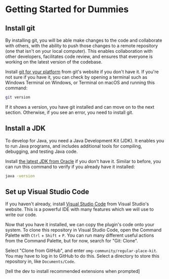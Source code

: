 # Getting Started for Dummies

## Install git

By installing git, you will be able make changes to the code and collaborate with others, with the ability to push those changes to a remote repository (one that isn't on your local computer). This enables collaboration with other developers, facilitates code review, and ensures that everyone is working on the latest version of the codebase.

Install [git for your platform](https://www.git-scm.com/downloads) from git's website if you don't have it. If you're not sure if you have it, you can check by opening a terminal such as Windows Terminal on Windows, or Terminal on macOS and running this command:

```sh
git version
```

If it shows a version, you have git installed and can move on to the next section. Otherwise, if you see an error, you need to install git.

## Install a JDK

To develop for Java, you need a Java Development Kit (JDK). It enables you to run Java programs, and includes additional tools for compiling, debugging, and testing Java code.

Install [the latest JDK from Oracle](https://www.oracle.com/java/technologies/downloads/) if you don't have it. Similar to before, you can run this command to verify if you already have it installed:

```sh
java -version
```

## Set up Visual Studio Code

If you haven't already, install [Visual Studio Code](https://code.visualstudio.com/) from Visual Studio's website. This is a powerful IDE with many features which we will use to write our code.

Now that you have it installed, we can copy the plugin's code onto your system. To clone this repository in Visual Studio Code, open the Command Palette with `Ctrl` + `Shift` + `P`. You can run many different useful actions from the Command Palette, but for now, search for "Git: Clone".

Select "Clone from GitHub", and enter `omg-community/regular-place-kit`. You may have to log in to GitHub to do this. Select a directory to store this repository in, like `Documents/Code`.

[tell the dev to install recommended extensions when prompted]